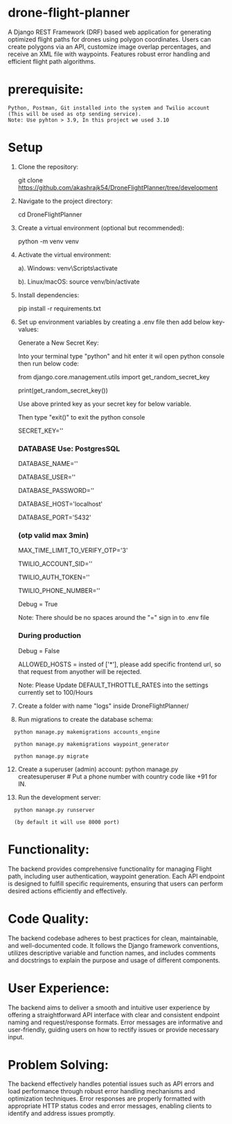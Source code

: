 # drone-flight-planner
A Django REST Framework (DRF) based web application for generating optimized flight paths for drones using polygon coordinates. Users can create polygons via an API, customize image overlap percentages, and receive an XML file with waypoints. Features robust error handling and efficient flight path algorithms.

# prerequisite:
    Python, Postman, Git installed into the system and Twilio account (This will be used as otp sending service).
    Note: Use pyhton > 3.9, In this project we used 3.10

# Setup

   1. Clone the repository:

       git clone https://github.com/akashrajk54/DroneFlightPlanner/tree/development

   2. Navigate to the project directory:

       cd DroneFlightPlanner

   3. Create a virtual environment (optional but recommended):

       python -m venv venv

   4. Activate the virtual environment:

      a). Windows:
          venv\Scripts\activate

      b). Linux/macOS:
          source venv/bin/activate

   6. Install dependencies:

      pip install -r requirements.txt

   7. Set up environment variables by creating a .env file then add below key-values:

       Generate a New Secret Key:

       Into your terminal type "python" and hit enter it wil open python console then run below code:

       from django.core.management.utils import get_random_secret_key

       print(get_random_secret_key())

       Use above printed key as your secret key for below variable.

       Then type "exit()" to exit the python console

       SECRET_KEY=''

       ### DATABASE Use: PostgresSQL

       DATABASE_NAME=''

       DATABASE_USER=''

       DATABASE_PASSWORD=''

       DATABASE_HOST='localhost'

       DATABASE_PORT='5432'

       ### (otp valid max 3min)

       MAX_TIME_LIMIT_TO_VERIFY_OTP='3'

       TWILIO_ACCOUNT_SID=''

       TWILIO_AUTH_TOKEN=''

       TWILIO_PHONE_NUMBER=''

       Debug = True

       Note: There should be no spaces around the "=" sign in to .env file

       ### During production

        Debug = False

        ALLOWED_HOSTS = insted of ['*'], please add specific frontend url, so that request from anyother will be rejected.

       Note: Please Update DEFAULT_THROTTLE_RATES into the settings currently set to 100/Hours

   9. Create a folder with name "logs" inside DroneFlightPlanner/

   10. Run migrations to create the database schema:
       
      python manage.py makemigrations accounts_engine
      
      python manage.py makemigrations waypoint_generator
      
      python manage.py migrate

   12. Create a superuser (admin) account:
      python manage.py createsuperuser  # Put a phone number with country code like +91 for IN.

   13. Run the development server:

      python manage.py runserver
      
      (by default it will use 8000 port)



# Functionality:
The backend provides comprehensive functionality for managing Flight path, including user authentication, waypoint generation. Each API endpoint is designed to fulfill specific requirements, ensuring that users can perform desired actions efficiently and effectively.

# Code Quality:
The backend codebase adheres to best practices for clean, maintainable, and well-documented code. It follows the Django framework conventions, utilizes descriptive variable and function names, and includes comments and docstrings to explain the purpose and usage of different components.
# User Experience:
The backend aims to deliver a smooth and intuitive user experience by offering a straightforward API interface with clear and consistent endpoint naming and request/response formats. Error messages are informative and user-friendly, guiding users on how to rectify issues or provide necessary input.

# Problem Solving:
The backend effectively handles potential issues such as API errors and load performance through robust error handling mechanisms and optimization techniques. Error responses are properly formatted with appropriate HTTP status codes and error messages, enabling clients to identify and address issues promptly.

